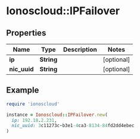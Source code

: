 # Ionoscloud::IPFailover

## Properties

| Name | Type | Description | Notes |
| ---- | ---- | ----------- | ----- |
| **ip** | **String** |  | [optional] |
| **nic_uuid** | **String** |  | [optional] |

## Example

```ruby
require 'ionoscloud'

instance = Ionoscloud::IPFailover.new(
  ip: 192.18.2.231,
  nic_uuid: 3c11273c-b3e1-4ca3-8134-84fd2dd4ebec
)
```


